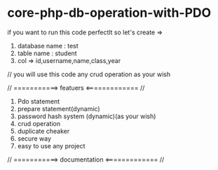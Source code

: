 # core-php-db-operation-with-PDO


if you want to run this code perfectlt so let's create =>
1. database name : test
2. table name : student
3. col => id,username,name,class,year

// you will use this code any crud operation as your wish

// ===========> featuers <============= //
1. Pdo statement
2. prepare statement(dynamic)
3. password hash system (dynamic)(as your wish)
4. crud operation
5. duplicate cheaker
6. secure way
7. easy to use any project

// ===========> documentation <============= //
